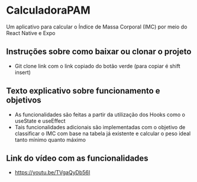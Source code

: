 # CalculadoraPAM
Um aplicativo para calcular o Índice de Massa Corporal (IMC) por meio do React Native e Expo

## Instruções sobre como baixar ou clonar o projeto
- Git clone link com o link copiado do botão verde (para copiar é shift insert)

## Texto explicativo sobre funcionamento e objetivos
- As funcionalidades são feitas a partir da utilização dos Hooks como o useState e useEffect
- Tais funcionalidades adicionais são implementadas com o objetivo de classificar o IMC com base na tabela já existente e calcular o peso ideal tanto mínimo quanto máximo

## Link do vídeo com as funcionalidades 
- https://youtu.be/TVgaQyDb56I
